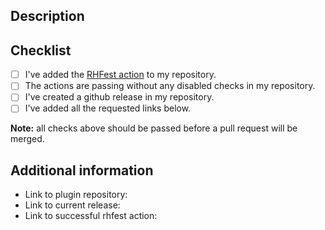 <!--
  You are amazing! Thanks for contributing to our project!
  Please, DO NOT DELETE ANY TEXT from this template!
-->
## Description



## Checklist
<!--
    Put an `x` in the boxes that you have completed. You can
    also fill these out after creating the PR. If you're unsure
    about any of them, don't hesitate to ask. We're here to help!
-->

- [ ] I've added the [RHFest action](https://github.com/rotorhazard/rhfest-action) to my repository.
- [ ] The actions are passing without any disabled checks in my repository.
- [ ] I've created a github release in my repository.
- [ ] I've added all the requested links below.

**Note:** all checks above should be passed before a pull request will be merged.

## Additional information
<!--
    Details are important, and help us processing your PR.
    Please be sure to fill out additional details.
-->

- Link to plugin repository:
- Link to current release:
- Link to successful rhfest action:

